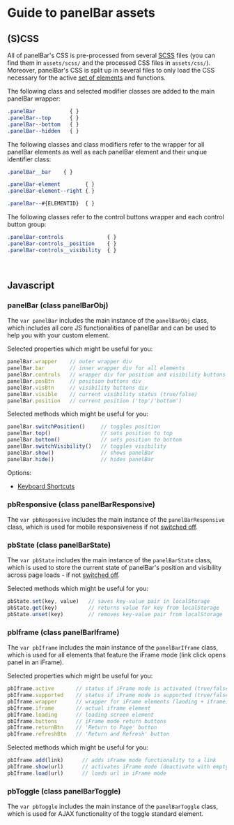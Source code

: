 # Guide to panelBar assets

## (S)CSS
All of panelBar's CSS is pre-processed from several [SCSS](http://sass-lang.com) files (you can find them in `assets/scss/` and the processed CSS files in `assets/css/`). Moreover, panelBar's CSS is split up in several files to only load the CSS necessary for the active [set of elements](../README.md#CustomSet) and functions.

The following class and selected modifier classes are added to the main panelBar wrapper:
```css
.panelBar           { }
.panelBar--top      { }
.panelBar--bottom   { }
.panelBar--hidden   { }
```

The following classes and class modifiers refer to the wrapper for all panelBar elements as well as each panelBar element and their unqiue identifier class:
```css
.panelBar__bar    { }

.panelBar-element        { }
.panelBar-element--right { }

.panelBar--#{ELEMENTID}  { }
```

The following classes refer to the control buttons wrapper and each control button group:
```css
.panelBar-controls              { }
.panelBar-controls__position    { }
.panelBar-controls__visibility  { }
```


&nbsp;

## Javascript

### panelBar (class panelBarObj)
The `var panelBar` includes the main instance of the `panelBarObj` class, which includes all core JS functionalities of panelBar and can be used to help you with your custom element.

Selected properties which might be useful for you:
```javascript
panelBar.wrapper    // outer wrapper div
panelBar.bar        // inner wrapper div for all elements
panelBar.controls   // wrapper div for position and visibility buttons
panelBar.posBtn     // position buttons div
panelBar.visBtn     // visibility buttons div
panelBar.visible    // current visibility status (true/false)
panelBar.position   // current position ('top'/'bottom')
```

Selected methods which might be useful for you:
```javascript
panelBar.switchPosition()     // toggles position
panelBar.top()                // sets position to top
panelBar.bottom()             // sets position to bottom
panelBar.switchVisibility()   // toggles visibility
panelBar.show()               // shows panelBar
panelBar.hide()               // hides panelBar
```

Options:  
- [Keyboard Shortcuts](../README.md#OptionKeyboard)


### pbResponsive (class panelBarResponsive)
The `var pbResponsive` includes the main instance of the `panelBarResponsive` class, which is used for mobile responsiveness if not [switched off](../README.md#OptionResponsive).


### pbState (class panelBarState)
The `var pbState` includes the main instance of the `panelBarState` class, which is used to store the current state of panelBar's position and visibility across page loads - if not [switched off](../README.md#OptionState).

Selected methods which might be useful for you:
```javascript
pbState.set(key, value)   // saves key-value pair in localStorage
pbState.get(key)          // returns value for key from localStorage
pbState.unset(key)        // removes key-value pair from localStorage
```

### pbIframe (class panelBarIframe)
The `var pbIframe` includes the main instance of the `panelBarIframe` class, which is used for all elements that feature the iFrame mode (link click opens panel in an iFrame).

Selected properties which might be useful for you:
```javascript
pbIframe.active       // status if iFrame mode is activated (true/false)
pbIframe.supported    // status if iFrame mode is supported (true/false)
pbIframe.wrapper      // wrapper for iFrame elements (laoding + iframe)
pbIframe.iframe       // actual iframe element
pbIframe.loading      // loading screen element
pbIframe.buttons      // iFrame mode return buttons
pbIframe.returnBtn    // 'Return to Page' button
pbIframe.refreshBtn   // 'Return and Refresh' button
```

Selected methods which might be useful for you:
```javascript
pbIframe.add(link)      // adds iFrame mode functionality to a link
pbIframe.show(url)      // activates iFrame mode (deactivate with empty url)
pbIframe.load(url)      // loads url in iFrame mode
```

### pbToggle (class panelBarToggle)
The `var pbToggle` includes the main instance of the `panelBarToggle` class, which is used for AJAX functionality of the toggle standard element.
